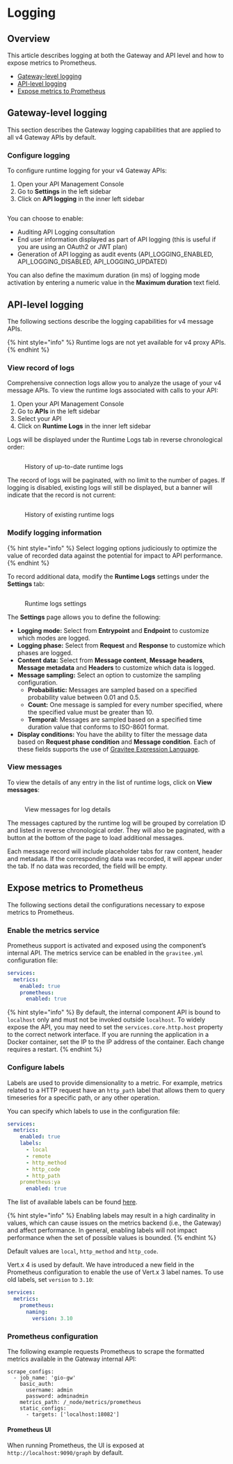 # Logging

## Overview

This article describes logging at both the Gateway and API level and how to expose metrics to Prometheus.

* [Gateway-level logging](logging.md#gateway-level-logging)
* [API-level logging](logging.md#api-level-logging)
* [Expose metrics to Prometheus](logging.md#expose-metrics-to-prometheus)

## Gateway-level logging

This section describes the Gateway logging capabilities that are applied to all v4 Gateway APIs by default.

### Configure logging

To configure runtime logging for your v4 Gateway APIs:

1. Open your API Management Console
2. Go to **Settings** in the left sidebar
3. Click on **API logging** in the inner left sidebar

<figure><img src="../../../.gitbook/assets/2023-06-28_10-39-47 (1).gif" alt=""><figcaption></figcaption></figure>

You can choose to enable:

* Auditing API Logging consultation
* End user information displayed as part of API logging (this is useful if you are using an OAuth2 or JWT plan)
* Generation of API logging as audit events (API\_LOGGING\_ENABLED, API\_LOGGING\_DISABLED, API\_LOGGING\_UPDATED)

You can also define the maximum duration (in ms) of logging mode activation by entering a numeric value in the **Maximum duration** text field.

## API-level logging

The following sections describe the logging capabilities for v4 message APIs.

{% hint style="info" %}
Runtime logs are not yet available for v4 proxy APIs.&#x20;
{% endhint %}

### View record of logs

Comprehensive connection logs allow you to analyze the usage of your v4 message APIs. To view the runtime logs associated with calls to your API:

1. Open your API Management Console
2. Go to **APIs** in the left sidebar
3. Select your API
4. Click on **Runtime Logs** in the inner left sidebar

Logs will be displayed under the Runtime Logs tab in reverse chronological order:

<figure><img src="../../../.gitbook/assets/runtime logs chron order.png" alt=""><figcaption><p>History of up-to-date runtime logs</p></figcaption></figure>

The record of logs will be paginated, with no limit to the number of pages. If logging is disabled, existing logs will still be displayed, but a banner will indicate that the record is not current:

<figure><img src="../../../.gitbook/assets/runtime logs not current.png" alt=""><figcaption><p>History of existing runtime logs</p></figcaption></figure>

### Modify logging information

{% hint style="info" %}
Select logging options judiciously to optimize the value of recorded data against the potential for impact to API performance.
{% endhint %}

To record additional data, modify the **Runtime Logs** settings under the **Settings** tab:

<figure><img src="../../../.gitbook/assets/runtime logs settings.png" alt=""><figcaption><p>Runtime logs settings</p></figcaption></figure>

The **Settings** page allows you to define the following:

* **Logging mode:** Select from **Entrypoint** and **Endpoint** to customize which modes are logged.
* **Logging phase:** Select from **Request** and **Response** to customize which phases are logged.
* **Content data:** Select from **Message content**, **Message headers**, **Message metadata** and **Headers** to customize which data is logged.
* **Message sampling:** Select an option to customize the sampling configuration.
  * **Probabilistic:** Messages are sampled based on a specified probability value between 0.01 and 0.5.
  * **Count:** One message is sampled for every number specified, where the specified value must be greater than 10.
  * **Temporal:** Messages are sampled based on a specified time duration value that conforms to ISO-8601 format.
* **Display conditions:** You have the ability to filter the message data based on **Request phase condition** and **Message condition**. Each of these fields supports the use of [Gravitee Expression Language](../../../guides/gravitee-expression-language.md).

### View messages

To view the details of any entry in the list of runtime logs, click on **View messages**:

<figure><img src="../../../.gitbook/assets/runtime logs view messages.png" alt=""><figcaption><p>View messages for log details</p></figcaption></figure>

The messages captured by the runtime log will be grouped by correlation ID and listed in reverse chronological order. They will also be paginated, with a button at the bottom of the page to load additional messages.

Each message record will include placeholder tabs for raw content, header and metadata. If the corresponding data was recorded, it will appear under the tab. If no data was recorded, the field will be empty.

## Expose metrics to Prometheus

The following sections detail the configurations necessary to expose metrics to Prometheus.

### Enable the metrics service

Prometheus support is activated and exposed using the component’s internal API. The metrics service can be enabled in the `gravitee.yml` configuration file:

```yaml
services:
  metrics:
    enabled: true
    prometheus:
      enabled: true
```

{% hint style="info" %}
By default, the internal component API is bound to `localhost` only and must not be invoked outside `localhost`. To widely expose the API, you may need to set the `services.core.http.host` property to the correct network interface. If you are running the application in a Docker container, set the IP to the IP address of the container. Each change requires a restart.
{% endhint %}

### Configure labels

Labels are used to provide dimensionality to a metric. For example, metrics related to a HTTP request have an `http_path` label that allows them to query timeseries for a specific path, or any other operation.

You can specify which labels to use in the configuration file:

```yaml
services:
  metrics:
    enabled: true
    labels:
      - local
      - remote
      - http_method
      - http_code
      - http_path
    prometheus:ya
      enabled: true
```

The list of available labels can be found [here](https://Vertx.io/docs/apidocs/io/Vertx/micrometer/Label.html).

{% hint style="info" %}
Enabling labels may result in a high cardinality in values, which can cause issues on the metrics backend (i.e., the Gateway) and affect performance. In general, enabling labels will not impact performance when the set of possible values is bounded.
{% endhint %}

Default values are `local`, `http_method` and `http_code`.

Vert.x 4 is used by default. We have introduced a new field in the Prometheus configuration to enable the use of Vert.x 3 label names. To use old labels, set `version` to `3.10`:

```yaml
services:
  metrics:
    prometheus:
      naming:
        version: 3.10
```

### Prometheus configuration

The following example requests Prometheus to scrape the formatted metrics available in the Gateway internal API:

```
scrape_configs:
  - job_name: 'gio-gw'
    basic_auth:
      username: admin
      password: adminadmin
    metrics_path: /_node/metrics/prometheus
    static_configs:
      - targets: ['localhost:18082']
```

#### Prometheus UI

When running Prometheus, the UI is exposed at `http://localhost:9090/graph` by default.
